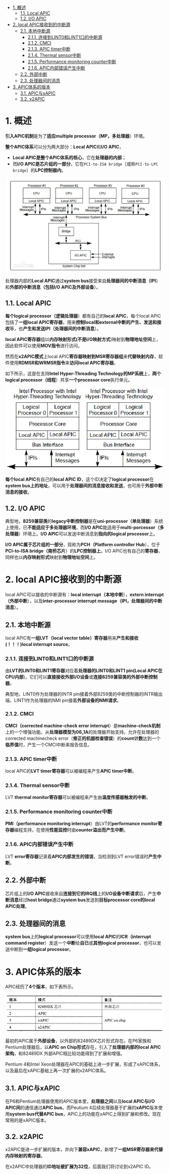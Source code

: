 
<!-- @import "[TOC]" {cmd="toc" depthFrom=1 depthTo=6 orderedList=false} -->

<!-- code_chunk_output -->

- [1. 概述](#1-概述)
  - [1.1. Local APIC](#11-local-apic)
  - [1.2. I/O APIC](#12-io-apic)
- [2. local APIC接收到的中断源](#2-local-apic接收到的中断源)
  - [2.1. 本地中断源](#21-本地中断源)
    - [2.1.1. 连接到LINT0和LINT1口的中断源](#211-连接到lint0和lint1口的中断源)
    - [2.1.2. CMCI](#212-cmci)
    - [2.1.3. APIC timer中断](#213-apic-timer中断)
    - [2.1.4. Thermal sensor中断](#214-thermal-sensor中断)
    - [2.1.5. Performance monitoring counter中断](#215-performance-monitoring-counter中断)
    - [2.1.6. APIC内部错误产生中断](#216-apic内部错误产生中断)
  - [2.2. 外部中断](#22-外部中断)
  - [2.3. 处理器间的消息](#23-处理器间的消息)
- [3. APIC体系的版本](#3-apic体系的版本)
  - [3.1. APIC与xAPIC](#31-apic与xapic)
  - [3.2. x2APIC](#32-x2apic)

<!-- /code_chunk_output -->

# 1. 概述

**引入APIC机制**是为了**适应multiple processor（MP，多处理器**）环境。

**整个APIC体系**可以分为两大部分：**Local APIC**和**I/O APIC**，

- **Local APIC是整个APIC体系的核心**，它在**处理器的内部**；
- 而**I/O APIC是芯片组的一部分**，它在`PCI-to-ISA bridge`（或称`PCI-to-LPC bridge`）的**LPC控制器内**。

![config](./images/1.png)

处理器内部的**Local APIC**通过**system bus**接受来自**处理器间的中断消息（IPI**）和**外部的中断消息（包括I/O APIC及外部设备**）。

## 1.1. Local APIC

**每个logical processor（逻辑处理器**）都有自己的**local APIC**，每个local APIC包括了**一组local APIC寄存器**，用来**控制local和external中断的产生、发送和接收**等，也**产生和发送IPI（处理器间的中断消息**）。

**local APIC寄存器**组以**内存映射形式(不是I/O映射方式**)映射到**物理地址空间**上，因此软件可以使用**MOV指令**进行访问。

然而在**x2APIC模式**上local APIC**寄存器映射到MSR寄存器组**来**代替映射内存**，软件使用**RDMSR和WRMSR指令**来**访问local APIC寄存器**。

如下所示，这是在支持**Intel Hyper-Threading Technology的MP系统**上，**两个logical processor（线程**）共享**一个processor core**执行单元。

![config](./images/2.png)

**每个local APIC**有自己的**local APIC ID**，这个ID决定了**logical processor**在**system bus上的地址**，可以用于**处理器间的消息接收和发送**，也可用于**外部中断消息的接收**。

## 1.2. I/O APIC

典型地，**8259兼容类**的**legacy中断控制器**是在**uni\-processor（单处理器**）系统上使用，已**不能适应于多处理器环境**，而**I/O APIC**能适用于**multi\-porcessor（多处理器**）环境上。**I/O APIC**可以发送中断消息到**指向的logical processor**上。

**I/O APIC属于芯片组的一部分**，现称为**PCH（Platform controller Hub**），位于**PCI\-to-ISA bridge（南桥芯片**）的**LPC控制器上**。I/O APIC也有自己的**寄存器**，同样也以**内存映射形式**映射到**物理地址空间**上。

# 2. local APIC接收到的中断源

local APIC可以接收的中断源有：**local interrupt（本地中断**），**extern interrupt（外部中断**），以及**inter-processor interrupt message（IPI，处理器间的中断消息**）。

## 2.1. 本地中断源

local APIC有**一组LVT（local vector table）寄存器**用来**产生和接收(！！！)local interrupt source**。

### 2.1.1. 连接到LINT0和LINT1口的中断源

由**LVT的LINT0和LINT1寄存器**对应着**处理器的LINT0和LINT1 pin(Local APIC在CPU内部**)，它们可以**直接接收外部I/O设备**或**连接8259兼容类的外部中断控制器**。

典型地，LINT0作为处理器的INTR pin接着外部8259类的中断控制器的INTR输出端，LINT1作为处理器的NMI pin接着**外部设备的NMI请求**。

### 2.1.2. CMCI

**CMCI（corrected machine\-check error interrupt**）是**machine\-check机制**上的一个增强功能。从**处理器模型为06\_1A**的处理器开始支持。允许在处理器的corrected machinecheck error（**修正的机器检查错误**）的**count计数**达到一个**临界值**时，产生一个CMCI中断来报告信息。

### 2.1.3. APIC timer中断

local APIC的**LVT timer寄存器**可以被编程来产生**APIC timer中断**。

### 2.1.4. Thermal sensor中断

LVT **thermal monitor寄存器**可以被编程来产生由**温度传感器触发的中断**。

### 2.1.5. Performance monitoring counter中断

**PMI（performance monitoring interrupt**）由LVT的**performance monitor寄存器**编程支持，在使用**性能监控**时由**counter溢出而产生中断**。

### 2.1.6. APIC内部错误产生中断

LVT **error寄存器**记录着**APIC内部发生的错误**，当检测到LVT error错误时**产生中断**。

## 2.2. 外部中断

芯片组上的**I/O APIC**接收来自**连接到它的IRQ线**上的**I/O设备中断请求**后，产生**中断消息**经过**host bridge**通过**system bus**发送到**目标processor core的local APIC处理**。

## 2.3. 处理器间的消息

**system bus**上的**logical processor**可以使用**local APIC**的**ICR（interrupt command register**）发送一个**中断**给**自已**或**其他logical processor**，也可以发送中断到**一组logical processor**。

# 3. APIC体系的版本

APIC经历了**4个版本**，如下表所示。

![config](./images/3.png)

最初的APIC属于**外部设备**，以外部的82489DX芯片形式存在。在P6家族和Pentium处理器后，以**APIC on Chip形式**存在，引入了**处理器内部的local APIC架构**，和82489DX 外部APIC相比较功能得到了扩展和增强。

Pentium 4和Intel Xeon处理器在APIC的基础上进一步扩展，形成了xAPIC体系，以及最后在xAPIC基础上再一次扩展的x2APIC体系。

## 3.1. APIC与xAPIC

在P6和Pentium处理器使用的APIC版本里，**处理器之间**以及**local APIC与I/O APIC间**的通信通过**APIC bus**。而Peutium 4后续处理器基于扩展的**xAPIC**版本使用**system bus代替APIC bus**，APIC上的功能在xAPIC上得到扩展和修改。现在常用的是xAPIC版本。

## 3.2. x2APIC

x2APIC是进一步扩展的版本，并向下**兼容xAPIC**，新增了**一组MSR寄存器来代替内存映射的寄存器**。

在x2APIC中处理器的**ID地址被扩展为32位**，后面我们将讨论到x2APIC ID。